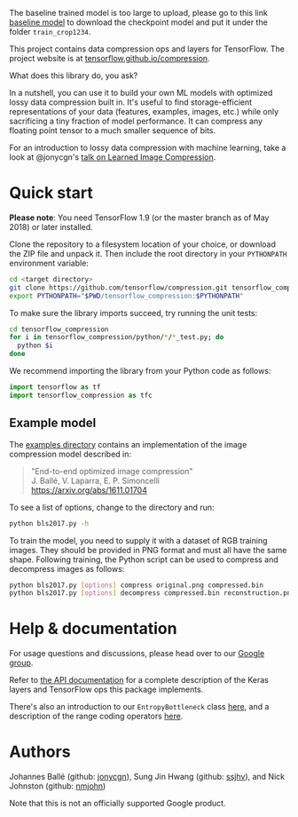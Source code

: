 The baseline trained model is too large to upload, please go to this link [baseline model](https://drive.google.com/open?id=1fIaBx92HzpsFJYJuhMzgUKjmgFgfizx-) to download the checkpoint model and put it under the folder `train_crop1234`.

This project contains data compression ops and layers for TensorFlow. The
project website is at
[tensorflow.github.io/compression](https://tensorflow.github.io/compression).

What does this library do, you ask?

In a nutshell, you can use it to build your own ML models with optimized lossy
data compression built in. It's useful to find storage-efficient representations
of your data (features, examples, images, etc.) while only sacrificing a tiny
fraction of model performance. It can compress any floating point tensor to a
much smaller sequence of bits.

For an introduction to lossy data compression with machine learning, take a look
at @jonycgn's
[talk on Learned Image Compression](https://www.youtube.com/watch?v=x_q7cZviXkY).

# Quick start

**Please note**: You need TensorFlow 1.9 (or the master branch as of May 2018)
or later installed.

Clone the repository to a filesystem location of your choice, or download the
ZIP file and unpack it. Then include the root directory in your `PYTHONPATH`
environment variable:

```bash
cd <target directory>
git clone https://github.com/tensorflow/compression.git tensorflow_compression
export PYTHONPATH="$PWD/tensorflow_compression:$PYTHONPATH"
```

To make sure the library imports succeed, try running the unit tests:

```bash
cd tensorflow_compression
for i in tensorflow_compression/python/*/*_test.py; do
  python $i
done
```

We recommend importing the library from your Python code as follows:

```python
import tensorflow as tf
import tensorflow_compression as tfc
```

## Example model

The [examples directory](https://github.com/tensorflow/compression/tree/master/examples)
contains an implementation of the image compression model described
in:

> "End-to-end optimized image compression"<br />
> J. Ballé, V. Laparra, E. P. Simoncelli<br />
> https://arxiv.org/abs/1611.01704

To see a list of options, change to the directory and run:

```bash
python bls2017.py -h
```

To train the model, you need to supply it with a dataset of RGB training images.
They should be provided in PNG format and must all have the same shape.
Following training, the Python script can be used to compress and decompress
images as follows:

```bash
python bls2017.py [options] compress original.png compressed.bin
python bls2017.py [options] decompress compressed.bin reconstruction.png
```

# Help & documentation

For usage questions and discussions, please head over to our
[Google group](https://groups.google.com/forum/#!forum/tensorflow-compression).

Refer to [the API documentation](https://tensorflow.github.io/compression/docs/api_docs/python/tfc.html)
for a complete description of the Keras layers and TensorFlow ops this package
implements.

There's also an introduction to our `EntropyBottleneck` class
[here](https://tensorflow.github.io/compression/docs/entropy_bottleneck.html),
and a description of the range coding operators
[here](https://tensorflow.github.io/compression/docs/range_coding.html).

# Authors
Johannes Ballé (github: [jonycgn](https://github.com/jonycgn)),
Sung Jin Hwang (github: [ssjhv](https://github.com/ssjhv)), and
Nick Johnston (github: [nmjohn](https://github.com/nmjohn))

Note that this is not an officially supported Google product.
